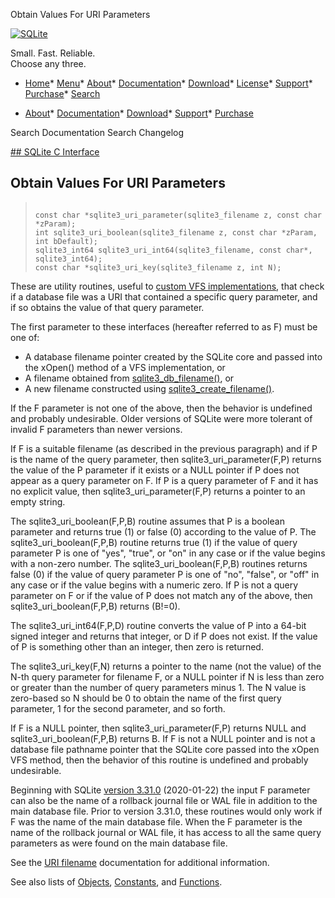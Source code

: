 




Obtain Values For URI Parameters




[![SQLite](../images/sqlite370_banner.gif)](../index.html)


Small. Fast. Reliable.  
Choose any three.


* [Home](../index.html)* [Menu](javascript:void(0))* [About](../about.html)* [Documentation](../docs.html)* [Download](../download.html)* [License](../copyright.html)* [Support](../support.html)* [Purchase](../prosupport.html)* [Search](javascript:void(0))




* [About](../about.html)* [Documentation](../docs.html)* [Download](../download.html)* [Support](../support.html)* [Purchase](../prosupport.html)






Search Documentation
Search Changelog









[## SQLite C Interface](../c3ref/intro.html)
## Obtain Values For URI Parameters




> ```
> 
> const char *sqlite3_uri_parameter(sqlite3_filename z, const char *zParam);
> int sqlite3_uri_boolean(sqlite3_filename z, const char *zParam, int bDefault);
> sqlite3_int64 sqlite3_uri_int64(sqlite3_filename, const char*, sqlite3_int64);
> const char *sqlite3_uri_key(sqlite3_filename z, int N);
> 
> ```



These are utility routines, useful to [custom VFS implementations](../vfs.html),
that check if a database file was a URI that contained a specific query
parameter, and if so obtains the value of that query parameter.


The first parameter to these interfaces (hereafter referred to
as F) must be one of:
* A database filename pointer created by the SQLite core and
passed into the xOpen() method of a VFS implementation, or
* A filename obtained from [sqlite3\_db\_filename()](../c3ref/db_filename.html), or
* A new filename constructed using [sqlite3\_create\_filename()](../c3ref/create_filename.html).


If the F parameter is not one of the above, then the behavior is
undefined and probably undesirable. Older versions of SQLite were
more tolerant of invalid F parameters than newer versions.


If F is a suitable filename (as described in the previous paragraph)
and if P is the name of the query parameter, then
sqlite3\_uri\_parameter(F,P) returns the value of the P
parameter if it exists or a NULL pointer if P does not appear as a
query parameter on F. If P is a query parameter of F and it
has no explicit value, then sqlite3\_uri\_parameter(F,P) returns
a pointer to an empty string.


The sqlite3\_uri\_boolean(F,P,B) routine assumes that P is a boolean
parameter and returns true (1\) or false (0\) according to the value
of P. The sqlite3\_uri\_boolean(F,P,B) routine returns true (1\) if the
value of query parameter P is one of "yes", "true", or "on" in any
case or if the value begins with a non\-zero number. The
sqlite3\_uri\_boolean(F,P,B) routines returns false (0\) if the value of
query parameter P is one of "no", "false", or "off" in any case or
if the value begins with a numeric zero. If P is not a query
parameter on F or if the value of P does not match any of the
above, then sqlite3\_uri\_boolean(F,P,B) returns (B!\=0\).


The sqlite3\_uri\_int64(F,P,D) routine converts the value of P into a
64\-bit signed integer and returns that integer, or D if P does not
exist. If the value of P is something other than an integer, then
zero is returned.


The sqlite3\_uri\_key(F,N) returns a pointer to the name (not
the value) of the N\-th query parameter for filename F, or a NULL
pointer if N is less than zero or greater than the number of query
parameters minus 1\. The N value is zero\-based so N should be 0 to obtain
the name of the first query parameter, 1 for the second parameter, and
so forth.


If F is a NULL pointer, then sqlite3\_uri\_parameter(F,P) returns NULL and
sqlite3\_uri\_boolean(F,P,B) returns B. If F is not a NULL pointer and
is not a database file pathname pointer that the SQLite core passed
into the xOpen VFS method, then the behavior of this routine is undefined
and probably undesirable.


Beginning with SQLite [version 3\.31\.0](../releaselog/3_31_0.html) (2020\-01\-22\) the input F
parameter can also be the name of a rollback journal file or WAL file
in addition to the main database file. Prior to version 3\.31\.0, these
routines would only work if F was the name of the main database file.
When the F parameter is the name of the rollback journal or WAL file,
it has access to all the same query parameters as were found on the
main database file.


See the [URI filename](../uri.html) documentation for additional information.


See also lists of
 [Objects](../c3ref/objlist.html),
 [Constants](../c3ref/constlist.html), and
 [Functions](../c3ref/funclist.html).


